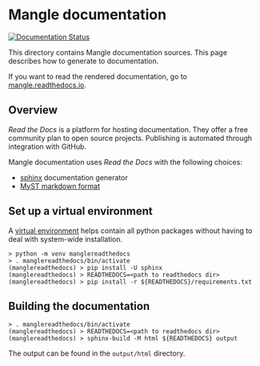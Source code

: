 # Mangle documentation

[![Documentation Status](https://readthedocs.org/projects/mangle/badge/?version=latest)](https://readthedocs.org/projects/mangle/builds/)

This directory contains Mangle documentation sources.
This page describes how to generate to documentation.

If you want to read
the rendered documentation, go to [mangle.readthedocs.io](http://mangle.readthedocs.io).
## Overview

*Read the Docs* is a platform for hosting documentation. They offer a free
community plan to open source projects. Publishing is automated
through integration with GitHub.

Mangle documentation uses *Read the Docs* with the following choices:

* [sphinx](https://www.sphinx-doc.org/en/master/) documentation generator
* [MyST markdown format](https://www.sphinx-doc.org/en/master/usage/markdown.html#markdown)

## Set up a virtual environment

A [virtual environment](https://docs.python.org/3/library/venv.html) helps
contain all python packages without having to deal with system-wide
installation.

```
> python -m venv manglereadthedocs
> . manglereadthedocs/bin/activate
(manglereadthedocs) > pip install -U sphinx
(manglereadthedocs) > READTHEDOCS=<path to readthedocs dir>
(manglereadthedocs) > pip install -r ${READTHEDOCS}/requirements.txt
```

## Building the documentation

```
> . manglereadthedocs/bin/activate
(manglereadthedocs) > READTHEDOCS=<path to readthedocs dir>
(manglereadthedocs) > sphinx-build -M html ${READTHEDOCS} output
```

The output can be found in the `output/html` directory.
